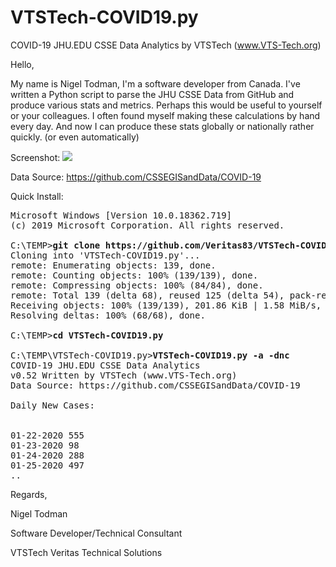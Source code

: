 # VTSTech-COVID19.py
 COVID-19 JHU.EDU CSSE Data Analytics by VTSTech (www.VTS-Tech.org) 

Hello,

My name is Nigel Todman, I'm a software developer from Canada. I've written a Python script to parse the JHU CSSE Data from GitHub and produce various stats and metrics. Perhaps this would be useful to yourself or your colleagues. I often found myself making these calculations by hand every day. And now I can produce these stats globally or nationally rather quickly. (or even automatically)

Screenshot: <img src="https://i.gyazo.com/49e85c5955e71c01daf9071348d32404.png">

Data Source: https://github.com/CSSEGISandData/COVID-19

Quick Install:

<pre>
Microsoft Windows [Version 10.0.18362.719]
(c) 2019 Microsoft Corporation. All rights reserved.

C:\TEMP><b>git clone https://github.com/Veritas83/VTSTech-COVID19.py</b>
Cloning into 'VTSTech-COVID19.py'...
remote: Enumerating objects: 139, done.
remote: Counting objects: 100% (139/139), done.
remote: Compressing objects: 100% (84/84), done.
remote: Total 139 (delta 68), reused 125 (delta 54), pack-reused 0
Receiving objects: 100% (139/139), 201.86 KiB | 1.58 MiB/s, done.
Resolving deltas: 100% (68/68), done.

C:\TEMP><b>cd VTSTech-COVID19.py</b>

C:\TEMP\VTSTech-COVID19.py><b>VTSTech-COVID19.py -a -dnc</b>
COVID-19 JHU.EDU CSSE Data Analytics
v0.52 Written by VTSTech (www.VTS-Tech.org)
Data Source: https://github.com/CSSEGISandData/COVID-19

Daily New Cases:


01-22-2020 555
01-23-2020 98
01-24-2020 288
01-25-2020 497
..
</pre>

Regards,

Nigel Todman

Software Developer/Technical Consultant

VTSTech Veritas Technical Solutions
